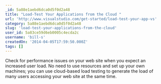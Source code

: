 ```yaml
---
_id: 5a88e1aebd6dca0d5f0d2a48
title: "Load-Test Your Applications from the Cloud "
url: 'http://www.visualstudio.com/get-started/load-test-your-app-vs'
category: 5a88e1aebd6dca0d5f0d2a48
slug: 'load-test-your-applications-from-the-cloud'
user_id: 5a83ce59d6eb0005c4ecda2c
username: 'bill-s'
createdOn: '2014-04-05T17:59:50.000Z'
tags: []
---
```


Check for performance issues on your web site when you expect an increased user load. No need to use resources and set up your own machines; you can use cloud-based load testing to generate the load of many users accessing your web site at the same time.
